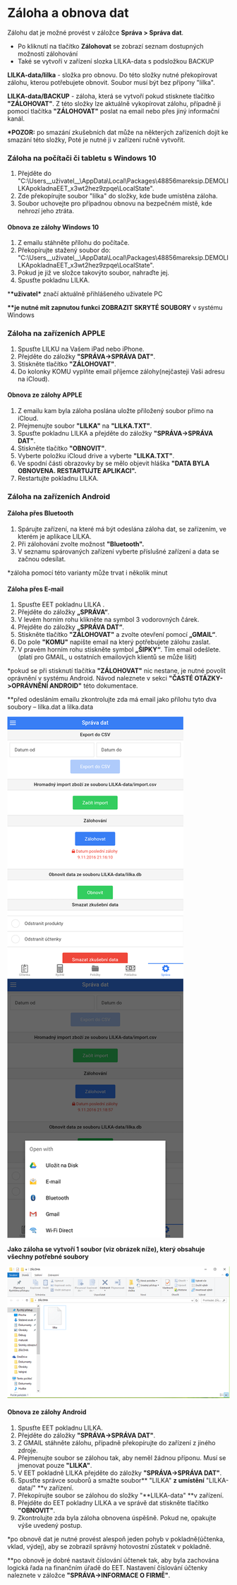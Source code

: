 # Záloha a obnova dat

Zálohu dat je možné provést v záložce **Správa &gt; Správa dat**.

* Po kliknutí na tlačítko **Zálohovat** se zobrazí seznam dostupných možností zálohování
* Také se vytvoří v zařízení slozka LILKA-data s podsložkou BACKUP

**LILKA-data/lilka** - složka pro obnovu. Do této složky nutné překopírovat zálohu, kterou potřebujete obnovit. Soubor musí být bez přípony "lilka".

**LILKA-data/BACKUP** - záloha, která se vytvoří pokud stisknete tlačítko **"ZÁLOHOVAT"**. Z této složky lze aktuálně vykopírovat zálohu, případně ji pomocí tlačítka **"ZÁLOHOVAT"** poslat na email nebo přes jiný informační kanál.

**\*POZOR:** po smazání zkušebních dat může na některých zařízeních dojít ke smazání této složky, Poté je nutné ji v zařízení ručně vytvořit.

### Záloha na počítači či tabletu s Windows 10

1. Přejděte do "C:\Users\_\_uživatel\_\_\AppData\Local\Packages\48856mareksip.DEMOLILKApokladnaEET\_x3wt2hez9zpqe\LocalState\".
2. Zde překopírujte soubor "lilka" do složky, kde bude umístěna záloha.
3. Soubor uchovejte pro případnou obnovu na bezpečném místě, kde nehrozí jeho ztráta.

#### Obnova ze zálohy Windows 10

1. Z emailu stáhněte přílohu do počítače.
2. Překopírujte stažený soubor do: "C:\Users\_\_uživatel\_\_\AppData\Local\Packages\48856mareksip.DEMOLILKApokladnaEET\_x3wt2hez9zpqe\LocalState\".
3. Pokud je již ve složce takovýto soubor, nahraďte jej.
4. Spusťte pokladnu LILKA.

\***\*uživatel\*** značí aktuálně přihlášeného uživatele PC

**\*\***je nutné mít zapnutou funkci** ZOBRAZIT SKRYTÉ SOUBORY** v systému Windows

### Záloha na zařízeních APPLE

1. Spusťte LILKU na Vašem iPad nebo iPhone.
2. Přejděte do záložky **"SPRÁVA-&gt;SPRÁVA DAT"**.
3. Stiskněte tlačítko **"ZÁLOHOVAT"**.
4. Do kolonky KOMU vyplňte email příjemce zálohy\(nejčasteji Vaši adresu na iCloud\).

#### Obnova ze zálohy APPLE

1. Z emailu kam byla záloha poslána uložte přiložený soubor přímo na iCloud.
2. Přejmenujte soubor **"LILKA"** na **"LILKA.TXT"**.
3. Spusťte pokladnu LILKA a přejděte do záložky **"SPRÁVA-&gt;SPRÁVA DAT"**.
4. Stiskněte tlačítko **"OBNOVIT"**.
5. Vyberte položku iCloud drive a vyberte **"LILKA.TXT"**.
6. Ve spodní části obrazovky by se mělo objevit hláška **"DATA BYLA OBNOVENA. RESTARTUJTE APLIKACI".**
7. Restartujte pokladnu LILKA.

### Záloha na zařízeních Android

#### Záloha přes Bluetooth

1. Spárujte zařízení, na které má být odeslána záloha dat, se zařízením, ve kterém je aplikace LILKA.
2. Při zálohování zvolte možnost **"Bluetooth".**
3. V seznamu spárovaných zařízení vyberte příslušné zařízení a data se začnou odesílat.

\*záloha pomocí této varianty může trvat i několik minut

#### Záloha přes E-mail

1. Spusťte EET pokladnu LILKA
   .
2. Přejděte do záložky **„SPRÁVA“**.
3. V levém horním rohu klikněte na symbol 3 vodorovných čárek.
4. Přejděte do záložky **„SPRÁVA DAT“**.
5. Stiskněte tlačítko **"ZÁLOHOVAT"**  a zvolte otevření pomocí **„GMAIL“**.
6. Do pole **"KOMU"** napište email na který potřebujete zálohu zaslat.
7. V pravém horním rohu stiskněte symbol **„ŠIPKY“**.
    Tím email odešlete. \(platí pro GMAIL, u ostatních emailových klientů se může lišit\)

\*pokud se při stisknutí tlačítka **"ZÁLOHOVAT"** nic nestane, je nutné povolit oprávnění v systému Android. Návod naleznete v sekci **"ČASTÉ OTÁZKY-&gt;OPRÁVNĚNÍ ANDROID"** této dokumentace.

\*\*před odesláním emailu zkontrolujte zda má email jako přílohu tyto dva soubory – lilka.dat a lilka.data



![](../img/deposit1.png)              ![](../img/deposit2.png)

**Jako záloha se vytvoří 1 soubor \(viz obrázek níže\), který obsahuje všechny potřebné soubory**

![](../img/depositData.png)

#### Obnova ze zálohy Android

1. Spusťte EET pokladnu LILKA.
2. Přejděte do záložky **"SPRÁVA-&gt;SPRÁVA DAT"**.
3. Z GMAIL stáhněte zálohu, případně překopírujte do zařízení z jiného zdroje.
4. Přejmenujte soubor se zálohou tak, aby neměl žádnou příponu. Musí se jmenovat pouze **"LILKA"**.
5. V EET pokladně LILKA přejděte do záložky **"SPRÁVA-&gt;SPRÁVA DAT"**.
6. Spusťte správce souborů a smažte soubor** "LILKA" **z umístění** "LILKA-data/" **v zařízení.
7. Překopírujte soubor se zálohou do složky "**LILKA-data" **v zařízení.
8. Přejděte do EET pokladny LILKA a ve správě dat stiskněte tlačítko **"OBNOVIT"**.
9. Zkontrolujte zda byla záloha obnovena úspěšně. Pokud ne, opakujte výše uvedený postup.

\*po obnově dat je nutné provést alespoň jeden pohyb v pokladně\(účtenka, vklad, výdej\), aby se zobrazil správný hotovostní zůstatek v pokladně.

\*\*po obnově je dobré nastavit číslování účtenek tak, aby byla zachována logická řada na finančním úřadě do EET. Nastavení číslování účtenky naleznete v záložce **"SPRÁVA-&gt;INFORMACE O FIRMĚ"**.

